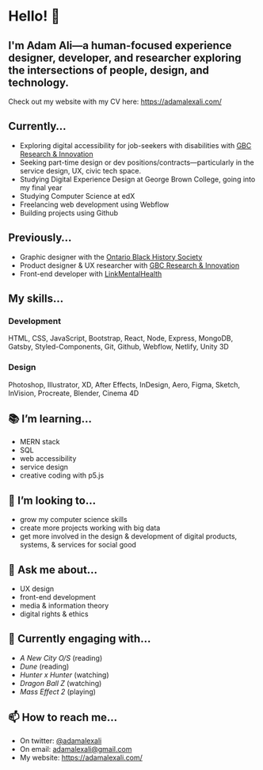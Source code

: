 # Hello! 👋

## I'm Adam Ali—a human-focused experience designer, developer, and researcher exploring the intersections of people, design, and technology.

Check out my website with my CV here: https://adamalexali.com/

## Currently…

- Exploring digital accessibility for job-seekers with disabilities with [GBC Research & Innovation](https://www.georgebrown.ca/about/office-of-research-innovation)
- Seeking part-time design or dev positions/contracts—particularly in the service design, UX, civic tech space.
- Studying Digital Experience Design at George Brown College, going into my final year
- Studying Computer Science at edX
- Freelancing web development using Webflow
- Building projects using Github

## Previously…

- Graphic designer with the [Ontario Black History Society](https://blackhistorysociety.ca/)
- Product designer & UX researcher with [GBC Research & Innovation](https://www.georgebrown.ca/about/office-of-research-innovation)
- Front-end developer with [LinkMentalHealth](https://www.linkmentalhealth.com/)

## My skills…

### Development

HTML, CSS, JavaScript, Bootstrap, React, Node, Express, MongoDB, Gatsby, Styled-Components, Git, Github, Webflow, Netlify, Unity 3D

### Design

Photoshop, Illustrator, XD, After Effects, InDesign, Aero, Figma, Sketch, InVision, Procreate, Blender, Cinema 4D

## 📚 I’m learning…

- MERN stack
- SQL
- web accessibility
- service design
- creative coding with p5.js

## 🔭 I’m looking to…

- grow my computer science skills
- create more projects working with big data
- get more involved in the design & development of digital products, systems, & services for social good

## 💬 Ask me about…

- UX design
- front-end development
- media & information theory
- digital rights & ethics

## 🤖 Currently engaging with…

- _A New City O/S_ (reading)
- _Dune_ (reading)
- _Hunter x Hunter_ (watching)
- _Dragon Ball Z_ (watching)
- _Mass Effect 2_ (playing)

## 📫 How to reach me…

- On twitter: [@adamalexali](https://twitter.com/adamalexali)
- On email: [adamalexali@gmail.com](mailto:adamalexali@gmail.com)
- My website: https://adamalexali.com/
